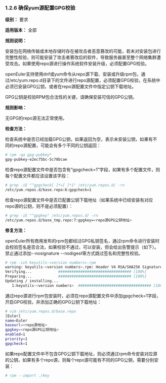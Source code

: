 ### 1.2.6 确保yum源配置GPG校验

**级别：** 要求

**适用版本：** 全部

**规则说明：** 

安装包在网络传输或本地存储时存在被攻击者恶意篡改的可能，若未对安装包进行完整性校验，则可能安装了攻击者篡改后的软件，导致服务器甚至整个网络集群遭受攻击。如果使用repo源进行操作系统软件安装升级，必须配置GPG校验。

openEuler支持使用dnf或yum命令从repo源下载、安装或升级rpm包，通过/etc/yum.repo.d目录下的文件进行repo源配置，必须配置GPG校验，在系统中必须已安装GPG公钥，或者在repo源配置文件中指定公钥下载地址。

GPG公钥是校验RPM包合法性的关键，请确保安装可信的GPG公钥。

**规则影响：**

无GPG的repo源无法正常使用。

**检查方法：**

检查系统中是否已经加载GPG公钥，如果返回为空，表示未安装公钥，如果有不同的repo源配置，可能会有多个不同的公钥返回：

```bash
# rpm -qa gpg-pubkey*
gpg-pubkey-e2ec75bc-5c78bcae
```

检查repo源配置文件中是否包含有“gpgcheck=1”字段，如果有多个配置文件，则每个配置文件都应该设置该字段：

```bash
# grep -iE "^gpgcheck[ ]*=[ ]*1" /etc/yum.repos.d/ -rn
/etc/yum.repos.d/base.repo:6:gpgcheck=1
```

检查repo源配置文件中是否已配置公钥下载地址（如果系统中已经安装有对应repo源的公钥，则不是必须配置）：

```bash
# grep -iE "^gpgkey" /etc/yum.repos.d/ -rn
/etc/yum.repos.d/base_tmp.repo:7:gpgkey=<repo源GPG公钥地址>
```

**修复方法：**

openEuler所有商用发布的rpm包都经过GPG私钥签名，通过rpm命令进行安装时会校验签名是否合法，如果校验不通过，可以安装，但会给出告警提示（如下）。禁止通过添加--nosignature --nodigest等方式跳过签名和完整性校验。

```bash
# rpm -ivh keyutils-<version numbers>.rpm
warning: keyutils-<version numbers>.rpm: Header V4 RSA/SHA256 Signature, key ID e2ec75bc: NOKEY
Verifying...            ################################# [100%]
Preparing...            ################################# [100%]
Updating / installing...
   1:keyutils-<version numbers>  ################################# [100%]
```

通过repo源进行rpm包安装时，必须在repo源配置文件中添加gpgcheck=1字段，开启GPG校验，并添加正确的GPG公钥下载地址：

```bash
# vim /etc/yum.repos.d/base.repo
[Euler]
name=Euler
baseurl=<repo源地址>
gpgkey=<repo源GPG公钥地址>
enabled=1
priority=1
gpgcheck=1
```

如果repo配置文件中不包含GPG公钥下载地址，则必须通过rpm命令安装对应源的公钥，如果有多个repo源，则每个repo源可能有不同的GPG公钥，需要分别安装：

```bash
# rpm --import ./key
```